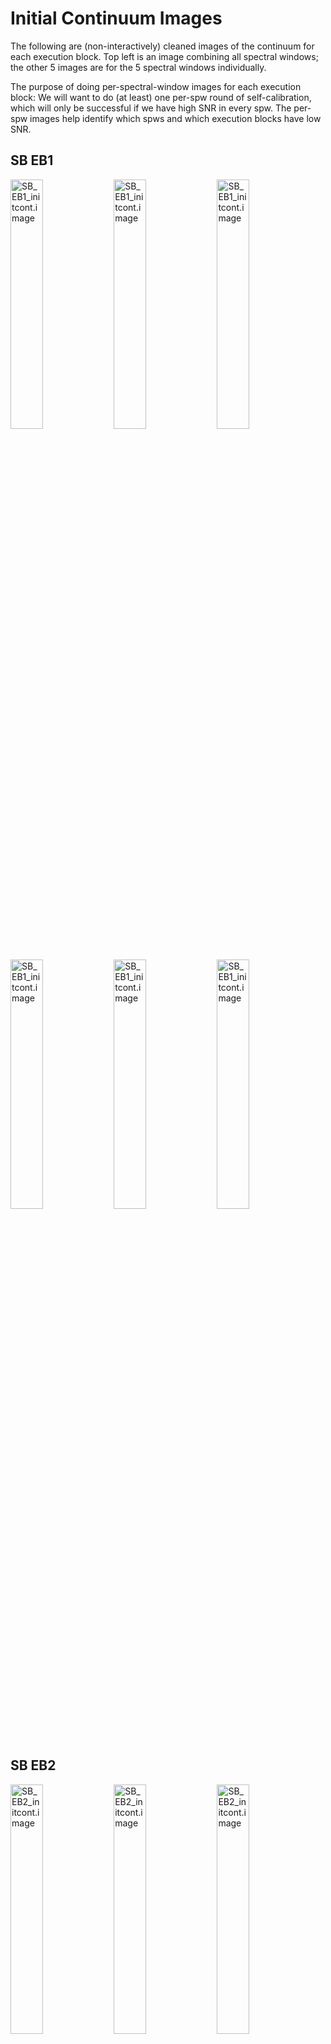 # Initial Continuum Images

The following are (non-interactively) cleaned images of the continuum for each execution block. Top left is an image combining all spectral windows; the other 5 images are for the 5 spectral windows individually.

The purpose of doing per-spectral-window images for each execution block: We will want to do (at least) one per-spw round of self-calibration, which will only be successful if we have high SNR in every spw. The per-spw images help identify which spws and which execution blocks have low SNR.

## SB EB1

<img src="images/ABAur_SB_EB1_initcont.image.jpg" alt="SB_EB1_initcont.image" class="mb-1" width="32%">
<img src="images/ABAur_SB_EB1_initcont_spw0.image.jpg" alt="SB_EB1_initcont.image" class="mb-1" width="32%">
<img src="images/ABAur_SB_EB1_initcont_spw1.image.jpg" alt="SB_EB1_initcont.image" class="mb-1" width="32%">
<img src="images/ABAur_SB_EB1_initcont_spw2.image.jpg" alt="SB_EB1_initcont.image" class="mb-1" width="32%">
<img src="images/ABAur_SB_EB1_initcont_spw3.image.jpg" alt="SB_EB1_initcont.image" class="mb-1" width="32%">
<img src="images/ABAur_SB_EB1_initcont_spw4.image.jpg" alt="SB_EB1_initcont.image" class="mb-1" width="32%">


## SB EB2

<img src="images/ABAur_SB_EB2_initcont.image.jpg" alt="SB_EB2_initcont.image" class="mb-1" width="32%">
<img src="images/ABAur_SB_EB2_initcont_spw0.image.jpg" alt="SB_EB2_initcont.image" class="mb-1" width="32%">
<img src="images/ABAur_SB_EB2_initcont_spw1.image.jpg" alt="SB_EB2_initcont.image" class="mb-1" width="32%">
<img src="images/ABAur_SB_EB2_initcont_spw2.image.jpg" alt="SB_EB2_initcont.image" class="mb-1" width="32%">
<img src="images/ABAur_SB_EB2_initcont_spw3.image.jpg" alt="SB_EB2_initcont.image" class="mb-1" width="32%">
<img src="images/ABAur_SB_EB2_initcont_spw4.image.jpg" alt="SB_EB2_initcont.image" class="mb-1" width="32%">

## LB EB1

<img src="images/ABAur_LB_EB1_initcont.image.jpg" alt="LB_EB1_initcont.image" class="mb-1" width="32%">
<img src="images/ABAur_LB_EB1_initcont_spw0.image.jpg" alt="LB_EB1_initcont.image" class="mb-1" width="32%">
<img src="images/ABAur_LB_EB1_initcont_spw1.image.jpg" alt="LB_EB1_initcont.image" class="mb-1" width="32%">
<img src="images/ABAur_LB_EB1_initcont_spw2.image.jpg" alt="LB_EB1_initcont.image" class="mb-1" width="32%">
<img src="images/ABAur_LB_EB1_initcont_spw3.image.jpg" alt="LB_EB1_initcont.image" class="mb-1" width="32%">
<img src="images/ABAur_LB_EB1_initcont_spw4.image.jpg" alt="LB_EB1_initcont.image" class="mb-1" width="32%">

## LB EB2

<img src="images/ABAur_LB_EB2_initcont.image.jpg" alt="LB_EB2_initcont.image" class="mb-1" width="32%">
<img src="images/ABAur_LB_EB2_initcont_spw0.image.jpg" alt="LB_EB2_initcont.image" class="mb-1" width="32%">
<img src="images/ABAur_LB_EB2_initcont_spw1.image.jpg" alt="LB_EB2_initcont.image" class="mb-1" width="32%">
<img src="images/ABAur_LB_EB2_initcont_spw2.image.jpg" alt="LB_EB2_initcont.image" class="mb-1" width="32%">
<img src="images/ABAur_LB_EB2_initcont_spw3.image.jpg" alt="LB_EB2_initcont.image" class="mb-1" width="32%">
<img src="images/ABAur_LB_EB2_initcont_spw4.image.jpg" alt="LB_EB2_initcont.image" class="mb-1" width="32%">

## LB EB3

<img src="images/ABAur_LB_EB3_initcont.image.jpg" alt="LB_EB3_initcont.image" class="mb-1" width="32%">
<img src="images/ABAur_LB_EB3_initcont_spw0.image.jpg" alt="LB_EB3_initcont.image" class="mb-1" width="32%">
<img src="images/ABAur_LB_EB3_initcont_spw1.image.jpg" alt="LB_EB3_initcont.image" class="mb-1" width="32%">
<img src="images/ABAur_LB_EB3_initcont_spw2.image.jpg" alt="LB_EB3_initcont.image" class="mb-1" width="32%">
<img src="images/ABAur_LB_EB3_initcont_spw3.image.jpg" alt="LB_EB3_initcont.image" class="mb-1" width="32%">
<img src="images/ABAur_LB_EB3_initcont_spw4.image.jpg" alt="LB_EB3_initcont.image" class="mb-1" width="32%">

## LB EB4

<img src="images/ABAur_LB_EB4_initcont.image.jpg" alt="LB_EB4_initcont.image" class="mb-1" width="32%">
<img src="images/ABAur_LB_EB4_initcont_spw0.image.jpg" alt="LB_EB4_initcont.image" class="mb-1" width="32%">
<img src="images/ABAur_LB_EB4_initcont_spw1.image.jpg" alt="LB_EB4_initcont.image" class="mb-1" width="32%">
<img src="images/ABAur_LB_EB4_initcont_spw2.image.jpg" alt="LB_EB4_initcont.image" class="mb-1" width="32%">
<img src="images/ABAur_LB_EB4_initcont_spw3.image.jpg" alt="LB_EB4_initcont.image" class="mb-1" width="32%">
<img src="images/ABAur_LB_EB4_initcont_spw4.image.jpg" alt="LB_EB4_initcont.image" class="mb-1" width="32%">

## LB EB5

<img src="images/ABAur_LB_EB5_initcont.image.jpg" alt="LB_EB5_initcont.image" class="mb-1" width="32%">
<img src="images/ABAur_LB_EB5_initcont_spw0.image.jpg" alt="LB_EB5_initcont.image" class="mb-1" width="32%">
<img src="images/ABAur_LB_EB5_initcont_spw1.image.jpg" alt="LB_EB5_initcont.image" class="mb-1" width="32%">
<img src="images/ABAur_LB_EB5_initcont_spw2.image.jpg" alt="LB_EB5_initcont.image" class="mb-1" width="32%">
<img src="images/ABAur_LB_EB5_initcont_spw3.image.jpg" alt="LB_EB5_initcont.image" class="mb-1" width="32%">
<img src="images/ABAur_LB_EB5_initcont_spw4.image.jpg" alt="LB_EB5_initcont.image" class="mb-1" width="32%">

## LB EB6

<img src="images/ABAur_LB_EB6_initcont.image.jpg" alt="LB_EB6_initcont.image" class="mb-1" width="32%">
<img src="images/ABAur_LB_EB6_initcont_spw0.image.jpg" alt="LB_EB6_initcont.image" class="mb-1" width="32%">
<img src="images/ABAur_LB_EB6_initcont_spw1.image.jpg" alt="LB_EB6_initcont.image" class="mb-1" width="32%">
<img src="images/ABAur_LB_EB6_initcont_spw2.image.jpg" alt="LB_EB6_initcont.image" class="mb-1" width="32%">
<img src="images/ABAur_LB_EB6_initcont_spw3.image.jpg" alt="LB_EB6_initcont.image" class="mb-1" width="32%">
<img src="images/ABAur_LB_EB6_initcont_spw4.image.jpg" alt="LB_EB6_initcont.image" class="mb-1" width="32%">

## Comparing S, N and S/N across EBs

The following is a summary of the above continuum images -- more directly informative for per-spw self calibration.

The horizontal lines indicate the SNR in the execution block if all spws are imaged. Cool to see how it is slightly higher than if we image the continuum spectral window only (spw 0). The four 58 MHz windows (or more like 40-50 MHz, after line flagging) do add something.

A minimum of ~25 SNR is needed for self calibration. So we should be able to do per-spw self cal on the SB execution blocks. But this plot hints that we might not be able to self-cal the LB execution blocks without concatenating them together, or without concatenating them with the SB data.

```{image} images/ABAur_initcont_SNR_perspw.png
:alt: ABAur_initcont_SNR_perspw
:class: mb-1
:width: 85%
:align: center
```

Just for reference, here is the equivalent plot but for (max value in image) and (measure rms noise in image). I calculated SNR as (max value in image)/(measure rms noise in image).

<img src="images/ABAur_initcont_max_perspw.png" alt="ABAur_initcont_max_perspw" class="mb-1" width="49%">
<img src="images/ABAur_initcont_rms_perspw.png" alt="ABAur_initcont_rms_perspw" class="mb-1" width="49%">

The LB executions have lower rms noise per beam than the SB executions, but the SB executions have that much more signal per beam.
